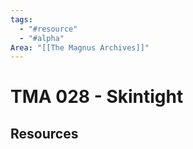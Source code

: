 ```yaml
---
tags:
  - "#resource"
  - "#alpha"
Area: "[[The Magnus Archives]]"
---
```


# TMA 028 - Skintight


## Resources


